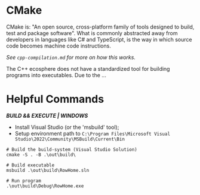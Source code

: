 # CMake

CMake is: "An open source, cross-platform family of tools designed to build, test and package software". What is
commonly abstracted away from developers in languages like C# and TypeScript, is the way in which source code becomes
machine code instructions.

_See `cpp-compilation.md` for more on how this works._

The C++ ecosphere does not have a standardized tool for building programs into executables. Due to the ...

# Helpful Commands

**_BUILD && EXECUTE | WINDOWS_**

- Install Visual Studio (or the 'msbuild' tool);
- Setup environment path to `C:\Program Files\Microsoft Visual Studio\2022\Community\MSBuild\Current\Bin`

```pwsh
# Build the build-system (Visual Studio Solution)
cmake -S . -B .\out\build\

# Build executable
msbuild .\out\build\RowHome.sln

# Run program
.\out\build\Debug\RowHome.exe
```
